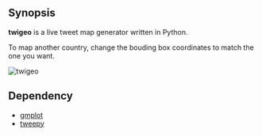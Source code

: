 
## Synopsis

**twigeo** is a live tweet map generator written in Python.

To map another country, change the bouding box coordinates to match the one you want.

![twigeo](https://user-images.githubusercontent.com/2095991/42734972-df042a74-884c-11e8-8398-f0f2dd0dc698.png)

## Dependency

* [gmplot](https://github.com/vgm64/gmplot)
* [tweepy](https://github.com/tweepy/tweepy)

